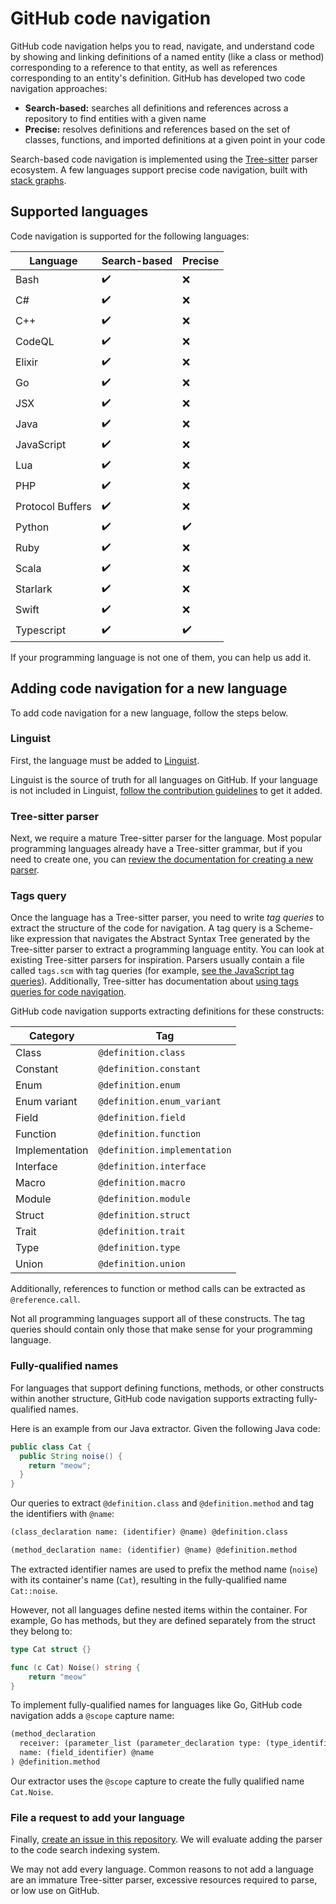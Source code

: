 # GitHub code navigation

GitHub code navigation helps you to read, navigate, and understand code by showing and linking definitions of a named entity (like a class or method) corresponding to a reference to that entity, as well as references corresponding to an entity's definition. GitHub has developed two code navigation approaches:

* **Search-based:** searches all definitions and references across a repository to find entities with a given name
* **Precise:** resolves definitions and references based on the set of classes, functions, and imported definitions at a given point in your code

Search-based code navigation is implemented using the [Tree-sitter](https://tree-sitter.github.io/tree-sitter/) parser ecosystem. A few languages support precise code navigation, built with [stack graphs](https://github.com/github/stack-graphs).

## Supported languages

Code navigation is supported for the following languages:

| Language         | Search-based       | Precise            |
|------------------|--------------------|--------------------|
| Bash             | :heavy_check_mark: | :x:                |
| C#               | :heavy_check_mark: | :x:                |
| C++              | :heavy_check_mark: | :x:                |
| CodeQL           | :heavy_check_mark: | :x:                |
| Elixir           | :heavy_check_mark: | :x:                |
| Go               | :heavy_check_mark: | :x:                |
| JSX              | :heavy_check_mark: | :x:                |
| Java             | :heavy_check_mark: | :x:                |
| JavaScript       | :heavy_check_mark: | :x:                |
| Lua              | :heavy_check_mark: | :x:                |
| PHP              | :heavy_check_mark: | :x:                |
| Protocol Buffers | :heavy_check_mark: | :x:                |
| Python           | :heavy_check_mark: | :heavy_check_mark: |
| Ruby             | :heavy_check_mark: | :x:                |
| Scala            | :heavy_check_mark: | :x:                |
| Starlark         | :heavy_check_mark: | :x:                |
| Swift            | :heavy_check_mark: | :x:                |
| Typescript       | :heavy_check_mark: | :heavy_check_mark: |


If your programming language is not one of them, you can help us add it.

## Adding code navigation for a new language

To add code navigation for a new language, follow the steps below.

### Linguist

First, the language must be added to [Linguist](https://github.com/github-linguist/linguist).

Linguist is the source of truth for all languages on GitHub. If your language is not included in Linguist, [follow the contribution guidelines](https://github.com/github-linguist/linguist/blob/master/CONTRIBUTING.md#adding-a-language) to get it added.

### Tree-sitter parser

Next, we require a mature Tree-sitter parser for the language. Most popular programming languages already have a Tree-sitter grammar, but if you need to create one, you can [review the documentation for creating a new parser](https://tree-sitter.github.io/tree-sitter/creating-parsers).

### Tags query

Once the language has a Tree-sitter parser, you need to write _tag queries_ to extract the structure of the code for navigation. A tag query is a Scheme-like expression that navigates the Abstract Syntax Tree generated by the Tree-sitter parser to extract a programming language entity. You can look at existing Tree-sitter parsers for inspiration. Parsers usually contain a file called `tags.scm` with tag queries (for example, [see the JavaScript tag queries](https://github.com/tree-sitter/tree-sitter-javascript/blob/master/queries/tags.scm)). Additionally, Tree-sitter has documentation about [using tags queries for code navigation](https://tree-sitter.github.io/tree-sitter/code-navigation-systems).

GitHub code navigation supports extracting definitions for these constructs:

| Category       | Tag                          |
|----------------|------------------------------|
| Class          | `@definition.class`          |
| Constant       | `@definition.constant`       |
| Enum           | `@definition.enum`           |
| Enum variant   | `@definition.enum_variant`   |
| Field          | `@definition.field`          |
| Function       | `@definition.function`       |
| Implementation | `@definition.implementation` |
| Interface      | `@definition.interface`      |
| Macro          | `@definition.macro`          |
| Module         | `@definition.module`         |
| Struct         | `@definition.struct`         |
| Trait          | `@definition.trait`          |
| Type           | `@definition.type`           |
| Union          | `@definition.union`          |

Additionally, references to function or method calls can be extracted as `@reference.call`.

Not all programming languages support all of these constructs. The tag queries should contain only those that make sense for your programming language.

### Fully-qualified names

For languages that support defining functions, methods, or other constructs within another structure, GitHub code navigation supports extracting fully-qualified names.

Here is an example from our Java extractor. Given the following Java code:

```java
public class Cat {
  public String noise() {
    return "meow";
  }
}
```

Our queries to extract `@definition.class` and `@definition.method` and tag the identifiers with `@name`:

```scheme
(class_declaration name: (identifier) @name) @definition.class

(method_declaration name: (identifier) @name) @definition.method
```

The extracted identifier names are used to prefix the method name (`noise`) with its container's name (`Cat`), resulting in the fully-qualified name `Cat::noise`.

However, not all languages define nested items within the container. For example, Go has methods, but they are defined separately from the struct they belong to:

```go
type Cat struct {}

func (c Cat) Noise() string {
    return "meow"
}
```

To implement fully-qualified names for languages like Go, GitHub code navigation adds a `@scope` capture name:

```scheme
(method_declaration
  receiver: (parameter_list (parameter_declaration type: (type_identifier) @scope))
  name: (field_identifier) @name
) @definition.method
```

Our extractor uses the `@scope` capture to create the fully qualified name `Cat.Noise`.

### File a request to add your language

Finally, [create an issue in this repository](https://github.com/github/code-navigation/issues/). We will evaluate adding the parser to the code search indexing system.

We may not add every language. Common reasons to not add a language are an immature Tree-sitter parser, excessive resources required to parse, or low use on GitHub.
